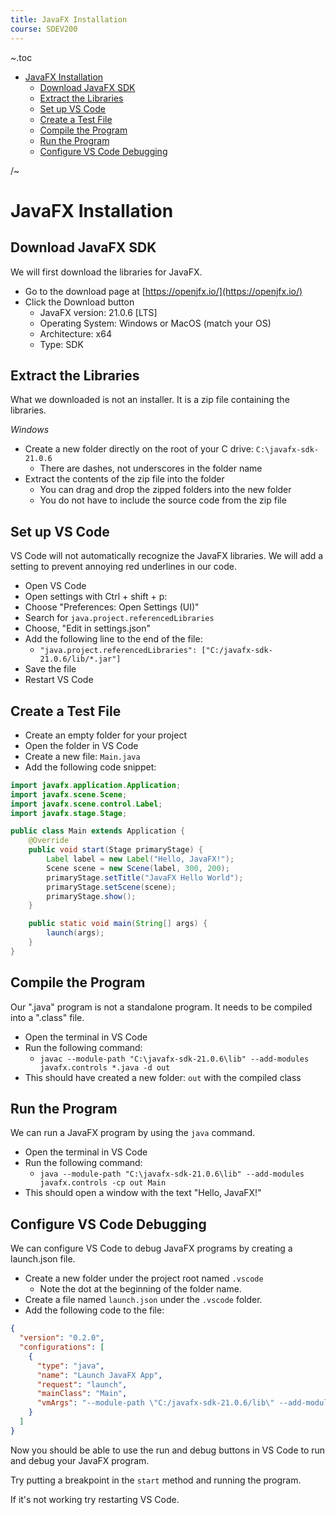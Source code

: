 ```yaml
---
title: JavaFX Installation
course: SDEV200
---
```


~.toc

- [JavaFX Installation](#javafx-installation)
  - [Download JavaFX SDK](#download-javafx-sdk)
  - [Extract the Libraries](#extract-the-libraries)
  - [Set up VS Code](#set-up-vs-code)
  - [Create a Test File](#create-a-test-file)
  - [Compile the Program](#compile-the-program)
  - [Run the Program](#run-the-program)
  - [Configure VS Code Debugging](#configure-vs-code-debugging)

/~

# JavaFX Installation

## Download JavaFX SDK

We will first download the libraries for JavaFX.

- Go to the download page at [https://openjfx.io/](https://openjfx.io/)
- Click the Download button
  - JavaFX version: 21.0.6 [LTS]
  - Operating System: Windows or MacOS (match your OS)
  - Architecture: x64
  - Type: SDK

## Extract the Libraries

What we downloaded is not an installer. It is a zip file containing the libraries.

_Windows_

- Create a new folder directly on the root of your C drive: `C:\javafx-sdk-21.0.6`
  - There are dashes, not underscores in the folder name
- Extract the contents of the zip file into the folder
  - You can drag and drop the zipped folders into the new folder
  - You do not have to include the source code from the zip file

## Set up VS Code

VS Code will not automatically recognize the JavaFX libraries. We will add a setting to prevent annoying red underlines in our code.

- Open VS Code
- Open settings with Ctrl + shift + p:
- Choose "Preferences: Open Settings (UI)"
- Search for `java.project.referencedLibraries`
- Choose, "Edit in settings.json"
- Add the following line to the end of the file:
  - `"java.project.referencedLibraries": ["C:/javafx-sdk-21.0.6/lib/*.jar"]`
- Save the file
- Restart VS Code

## Create a Test File

- Create an empty folder for your project
- Open the folder in VS Code
- Create a new file: `Main.java`
- Add the following code snippet:

```java
import javafx.application.Application;
import javafx.scene.Scene;
import javafx.scene.control.Label;
import javafx.stage.Stage;

public class Main extends Application {
    @Override
    public void start(Stage primaryStage) {
        Label label = new Label("Hello, JavaFX!");
        Scene scene = new Scene(label, 300, 200);
        primaryStage.setTitle("JavaFX Hello World");
        primaryStage.setScene(scene);
        primaryStage.show();
    }

    public static void main(String[] args) {
        launch(args);
    }
}
```

## Compile the Program

Our ".java" program is not a standalone program. It needs to be compiled into a ".class" file.

- Open the terminal in VS Code
- Run the following command:
  - `javac --module-path "C:\javafx-sdk-21.0.6\lib" --add-modules javafx.controls *.java -d out`
- This should have created a new folder: `out` with the compiled class

## Run the Program

We can run a JavaFX program by using the `java` command.

- Open the terminal in VS Code
- Run the following command:
  - `java --module-path "C:\javafx-sdk-21.0.6\lib" --add-modules javafx.controls -cp out Main`
- This should open a window with the text "Hello, JavaFX!"

## Configure VS Code Debugging

We can configure VS Code to debug JavaFX programs by creating a launch.json file.

- Create a new folder under the project root named `.vscode`
  - Note the dot at the beginning of the folder name.
- Create a file named `launch.json` under the `.vscode` folder.
- Add the following code to the file:

```json
{
  "version": "0.2.0",
  "configurations": [
    {
      "type": "java",
      "name": "Launch JavaFX App",
      "request": "launch",
      "mainClass": "Main",
      "vmArgs": "--module-path \"C:/javafx-sdk-21.0.6/lib\" --add-modules javafx.controls,javafx.fxml"
    }
  ]
}
```

Now you should be able to use the run and debug buttons in VS Code to run and debug your JavaFX program.

Try putting a breakpoint in the `start` method and running the program.

If it's not working try restarting VS Code.

